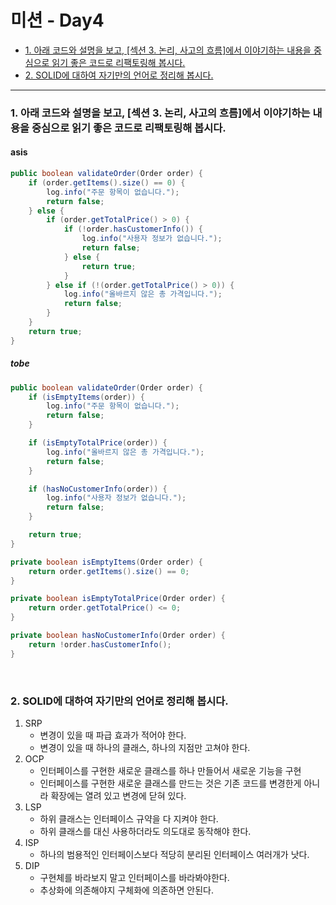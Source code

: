 # 미션 - Day4

* [1. 아래 코드와 설명을 보고, [섹션 3. 논리, 사고의 흐름]에서 이야기하는 내용을 중심으로 읽기 좋은 코드로 리팩토링해 봅시다.](#1-아래-코드와-설명을-보고-섹션-3-논리-사고의-흐름에서-이야기하는-내용을-중심으로-읽기-좋은-코드로-리팩토링해-봅시다)
* [2. SOLID에 대하여 자기만의 언어로 정리해 봅시다.](#2-solid에-대하여-자기만의-언어로-정리해-봅시다)
---
### 1. 아래 코드와 설명을 보고, [섹션 3. 논리, 사고의 흐름]에서 이야기하는 내용을 중심으로 읽기 좋은 코드로 리팩토링해 봅시다.
#### asis
```java
public boolean validateOrder(Order order) {
    if (order.getItems().size() == 0) {
        log.info("주문 항목이 없습니다.");
        return false;
    } else {
        if (order.getTotalPrice() > 0) {
            if (!order.hasCustomerInfo()) {
                log.info("사용자 정보가 없습니다.");
                return false;
            } else {
                return true;
            }
        } else if (!(order.getTotalPrice() > 0)) {
            log.info("올바르지 않은 총 가격입니다.");
            return false;
        }
    }
    return true;
}
```

##### tobe

```java
public boolean validateOrder(Order order) {
    if (isEmptyItems(order)) {
        log.info("주문 항목이 없습니다.");
        return false;
    }

    if (isEmptyTotalPrice(order)) {
        log.info("올바르지 않은 총 가격입니다.");
        return false;
    }

    if (hasNoCustomerInfo(order)) {
        log.info("사용자 정보가 없습니다.");
        return false;
    }

    return true;
}

private boolean isEmptyItems(Order order) {
    return order.getItems().size() == 0;
}

private boolean isEmptyTotalPrice(Order order) {
    return order.getTotalPrice() <= 0;
}

private boolean hasNoCustomerInfo(Order order) {
    return !order.hasCustomerInfo();
}
```

<br>

### 2. SOLID에 대하여 자기만의 언어로 정리해 봅시다.

1. SRP
   * 변경이 있을 때 파급 효과가 적어야 한다.
   * 변경이 있을 때 하나의 클래스, 하나의 지점만 고쳐야 한다.
2. OCP
   * 인터페이스를 구현한 새로운 클래스를 하나 만들어서 새로운 기능을 구현
   * 인터페이스를 구현한 새로운 클래스를 만드는 것은 기존 코드를 변경한게 아니라 확장에는 열려 있고 변경에 닫혀 있다.
3. LSP
   * 하위 클래스는 인터페이스 규약을 다 지켜야 한다.
   * 하위 클래스를 대신 사용하더라도 의도대로 동작해야 한다.
4. ISP
   * 하나의 범용적인 인터페이스보다 적당히 분리된 인터페이스 여러개가 낫다.
5. DIP
   * 구현체를 바라보지 말고 인터페이스를 바라봐야한다.
   * 추상화에 의존해야지 구체화에 의존하면 안된다.